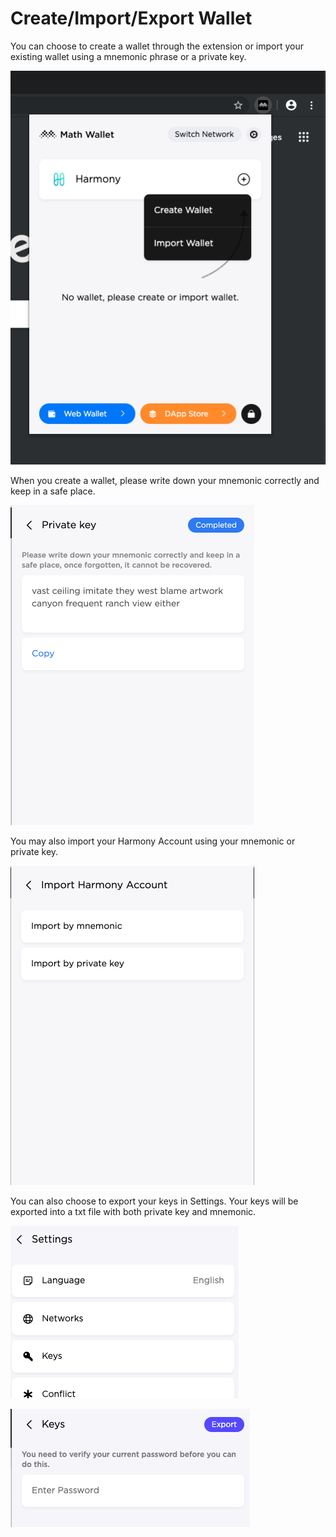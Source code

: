 # Create/Import/Export Wallet

You can choose to create a wallet through the extension or import your existing wallet using a mnemonic phrase or a private key.

![](../../.gitbook/assets/image-10.png)

When you create a wallet, please write down your mnemonic correctly and keep in a safe place. 

![](../../.gitbook/assets/image-23.png)

You may also import your Harmony Account using your mnemonic or private key.

![](../../.gitbook/assets/image-26.png)

You can also choose to export your keys in Settings. Your keys will be exported into a txt file with both private key and mnemonic.

![](../../.gitbook/assets/image%20%284%29.png)

![](../../.gitbook/assets/image%20%2855%29.png)

